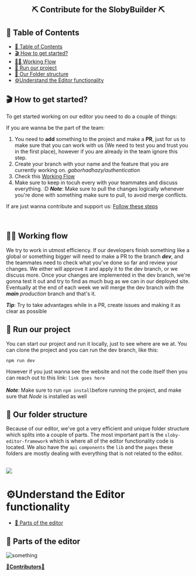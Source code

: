 <h2 align="center"> ⛏️ Contribute for the SlobyBuilder ⛏️ </h2> 

## 📝 Table of Contents
- [📝 Table of Contents](#-table-of-contents)
- [🎬 How to get started?](#get-started)
- [👨‍💻 Working Flow](#working-flow)
- [👋 Run our project](#run-project)
- [📁 Our Folder structure](#folder)
- [⚙️Understand the Editor functionality](#editor)



## 🎬 How to get started? <a name = "get-started" ></a>
To get started working on our editor you need to do a couple of things:

If you are wanna be the part of the team: 
1. You need to **add** something to the project and make a **PR**, just for us to make sure that you can work with us (We need to test you and trust you in the first place), however if you are already in the team ignore this step.
3. Create your branch with your name and the feature that you are currently working on. *gaborhadhazy/authentication* 
4. Check this [Working Flow](#working-flow)
5. Make sure to keep in tocuh every with your teammates and discuss everything. :D 
***Note***: Make sure to pull the changes logically whenever you're done with something make sure to pull, to avoid merge conflicts. 

If are just wanna contribute and support us: 
[Follow these steps](https://www.dataschool.io/how-to-contribute-on-github/)

</br>

## 👨‍💻 Working flow <a name = "working-flow"></a>
We try to work in utmost efficiency. If our developers finish something like a global or something bigger will need to make a PR to the branch ***dev***,  and the teammates need to check what you've done so far and review your changes. We either will approve it and apply it to the dev branch, or we discuss more. Once your changes are implemented in the dev branch, we're gonna test it out and try to find as much bug as we can in our deployed site. Eventually at the end of each week we will merge the dev branch with the ***main*** *production* branch and that's it. 

 ***Tip***: Try to take advantages while in a PR, create issues and making it as clear as possible 
 
 ## 👋 Run our project <a name = "run-project"></a>
You can start our project and run it locally, just to see where are we at. You can clone the project and you can run the dev branch, like this: 
```
npm run dev
```
However if you just wanna see the website and not the code itself then you can reach out to this link: `link goes here`
</br>
</br>
***Note***: Make sure to run `npm install`before running the project, and make sure that *Node* is installed as well
</br>

## 📁 Our folder structure <a name="folder" ></a>
Because of our editor, we've got a very efficient and unique folder structure which splits into a couple of parts. The most important part is the `sloby-editor-framework` which is where all of the editor functionality code is located. We also have the `api` `components` the `lib` and the `pages` these folders are mostly dealing with everything that is not related to the editor. 
</br>
</br>

<img src="https://cdn.discordapp.com/attachments/753660501996863488/1067744183009411092/image.png"></img>
</br>

# ⚙️Understand the Editor functionality <a name="editor"></a>
- [🧱 Parts of the editor](#editor-parts)

## 🧱 Parts of the editor <a name="editor-parts" ></a>

<img src="https://cdn.discordapp.com/attachments/753660501996863488/1067745082058477578/image.png" alt='something' />

[🎉**Contributors**🎉](https://github.com/FlurryGlo/Sloby/graphs/contributors)
